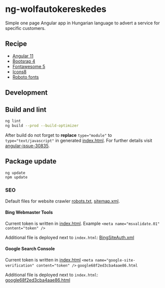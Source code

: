 # ng-wolfautokereskedes
Simple one page Angular app in Hungarian language to advert a service for specific customers.
## Recipe
- [Angular 11](https://angular.io)
- [Bootsrap 4](https://getbootstrap.com)
- [Fontawesome 5](https://fontawesome.com)
- [Icons8](https://icons8.com)
- [Roboto fonts](https://fonts.google.com/specimen/Roboto)

## Development
## Build and lint
```bash
ng lint
ng build --prod --build-optimizer
```

After build do not forget to **replace** `type="module"` to `type="text/javascript"` in generated [index.html](dist/wolfautokereskedes/index.html).
For further details visit [angular-issue-30835](https://github.com/angular/angular/issues/30835).
## Package update
```bash
ng update
npm update
```

### SEO
Default files for website crawler [robots.txt](src/seo/robots.txt), [sitemap.xml](src/seo/sitemap.xml).
#### Bing Webmaster Tools
Current token is written in [index.html](src/index.html). Example `<meta name="msvalidate.01" content="token" />`

Additional file is deployed next to `index.html`: [BingSiteAuth.xml](src/seo/BingSiteAuth.xml)
#### Google Search Console
Current token is written in [index.html](src/index.html) `<meta name="google-site-verification" content="token" />` `google68f2ed3cba4aae86.html`

Additional file is deployed next to `index.html`: [google68f2ed3cba4aae86.html](src/seo/google68f2ed3cba4aae86.html)
